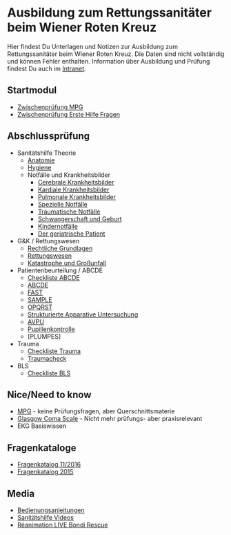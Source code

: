# Ausbildung zum Rettungssanitäter beim Wiener Roten Kreuz

Hier findest Du Unterlagen und Notizen zur Ausbildung zum Rettungssanitäter beim Wiener Roten Kreuz. Die Daten sind nicht vollständig und können Fehler enthalten. Information über Ausbildung und Prüfung findest Du auch im [Intranet](https://intranet.wrk.at/confluence/display/FWuV/Informationen+RS-Ausbildung).

## Startmodul
+ [Zwischenprüfung MPG](zwischenpruefung/zwischenpruefung_mpg-2017-09.md)
+ [Zwischenprüfung Erste Hilfe Fragen](zwischenpruefung/zwischenpruefung_erstehilfe-2017-09.md)

## Abschlussprüfung
+ Sanitätshilfe Theorie
  + [Anatomie](abschlusspruefung/sanitaetshilfe/anatomie/summary.md)
  + [Hygiene](abschlusspruefung/sanitaetshilfe/hygiene/summary.md)
  + Notfälle und Krankheitsbilder
    + [Cerebrale Krankheitsbilder](abschlusspruefung/sanitaetshilfe/notfaelle_cerebral/summary.md)
    + [Kardiale Krankheitsbilder](abschlusspruefung/sanitaetshilfe/notfaelle_kardial/summary.md)
    + [Pulmonale Krankheitsbilder](abschlusspruefung/sanitaetshilfe/notfaelle_pulmonal/summary.md)
    + [Spezielle Notfälle](abschlusspruefung/sanitaetshilfe/notfaelle/summary.md)
    + [Traumatische Notfälle](abschlusspruefung/sanitaetshilfe/notfaelle_trauma/summary.md)
    + [Schwangerschaft und Geburt](abschlusspruefung/sanitaetshilfe/geburt/summary.md)
    + [Kindernotfälle](abschlusspruefung/sanitaetshilfe/kinder/summary.md)
    + [Der geriatrische Patient](abschlusspruefung/sanitaetshilfe/geriatrie/summary.md)
+ G&K / Rettungswesen
  + [Rechtliche Grundlagen](abschlusspruefung/rettungswesen/recht/summary.md)
  + [Rettungswesen](abschlusspruefung/rettungswesen/rettungswesen/summary.md)
  + [Katastrophe und Großunfall](abschlusspruefung/rettungswesen/katastrophe/summary.md)
+ Patientenbeurteilung / ABCDE
  + [Checkliste ABCDE](abschlusspruefung/praxis/Checkliste_ABCDE_012017.pdf)
  + [ABCDE](abschlusspruefung/praxis/abcde.md)
  + [FAST](abschlusspruefung/praxis/fast.md)
  + [SAMPLE](abschlusspruefung/praxis/SAMPLE.md)
  + [OPQRST](https://de.wikipedia.org/wiki/OPQRST)
  + [Strukturierte Apparative Untersuchung](abschlusspruefung/praxis/strukturierte_untersuchung.md)
  + [AVPU](https://de.wikipedia.org/wiki/AVPU)
  + [Pupillenkontrolle](abschlusspruefung/praxis/pupillenkontrolle.md)
  + [PLUMPES]
+ Trauma
  + [Checkliste Trauma](abschlusspruefung/praxis/Checkliste_Trauma_liegend_012017.pdf)
  + [Traumacheck](abschlusspruefung/traumacheck.md)
+ BLS
  + [Checkliste BLS](abschlusspruefung/praxis/Checkliste_ALS_BLS_Rezertifizierung_012017.pdf)

## Nice/Need to know
+ [MPG](querschnitt/mpg.md) - keine Prüfungsfragen, aber Querschnittsmaterie
+ [Glasgow Coma Scale](https://de.wikipedia.org/wiki/Glasgow_Coma_Scale#Glasgow_Coma_Scale_f.C3.BCr_Erwachsene) - Nicht mehr prüfungs- aber praxisrelevant
+ EKG Basiswissen

## Fragenkataloge
+ [Fragenkatalog 11/2016](abschlusspruefung/fragenkatalog_abschlusspruefung_rs_2016.pdf)
+ [Fragenkatalog 2015](abschlusspruefung/fragenkatalog_abschlusspruefung_RS.pdf)

## Media
+ [Bedienungsanleitungen](https://intranet.wrk.at/confluence/display/RD/RD+Bedienungsanleitungen)
+ [Sanitätshilfe Videos](https://www.youtube.com/user/Sanitaetshilfe/videos)
+ [Réanimation LIVE Bondi Rescue](https://www.youtube.com/watch?v=YOkCEuK5lK0)
